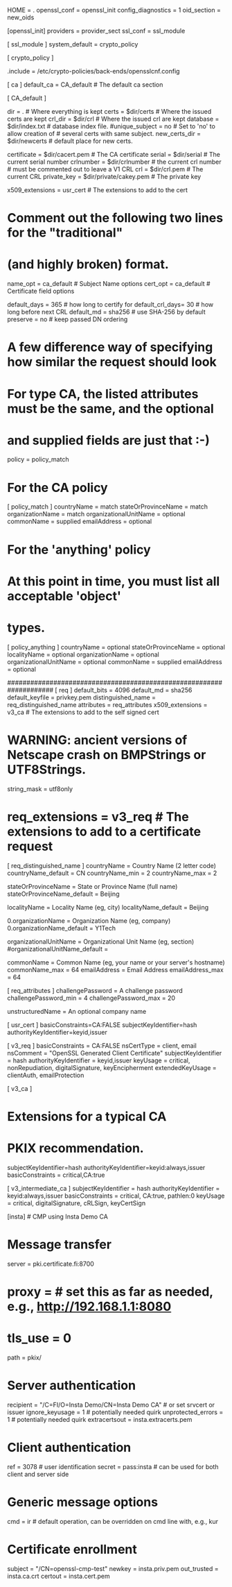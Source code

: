 HOME			= .
openssl_conf = openssl_init
config_diagnostics = 1
oid_section = new_oids

[openssl_init]
providers = provider_sect
ssl_conf = ssl_module

[ ssl_module ]
system_default = crypto_policy

[ crypto_policy ]

.include = /etc/crypto-policies/back-ends/opensslcnf.config

[ ca ]
default_ca	= CA_default		# The default ca section

[ CA_default ]

dir		= .		# Where everything is kept
certs		= $dir/certs		# Where the issued certs are kept
crl_dir		= $dir/crl		# Where the issued crl are kept
database	= $dir/index.txt	# database index file.
#unique_subject	= no			# Set to 'no' to allow creation of
					# several certs with same subject.
new_certs_dir	= $dir/newcerts		# default place for new certs.

certificate	= $dir/cacert.pem 	# The CA certificate
serial		= $dir/serial 		# The current serial number
crlnumber	= $dir/crlnumber	# the current crl number
					# must be commented out to leave a V1 CRL
crl		= $dir/crl.pem 		# The current CRL
private_key	= $dir/private/cakey.pem # The private key

x509_extensions	= usr_cert		# The extensions to add to the cert

# Comment out the following two lines for the "traditional"
# (and highly broken) format.
name_opt 	= ca_default		# Subject Name options
cert_opt 	= ca_default		# Certificate field options

default_days	= 365			# how long to certify for
default_crl_days= 30			# how long before next CRL
default_md	= sha256		# use SHA-256 by default
preserve	= no			# keep passed DN ordering

# A few difference way of specifying how similar the request should look
# For type CA, the listed attributes must be the same, and the optional
# and supplied fields are just that :-)
policy		= policy_match

# For the CA policy
[ policy_match ]
countryName		= match
stateOrProvinceName	= match
organizationName	= match
organizationalUnitName	= optional
commonName		= supplied
emailAddress		= optional

# For the 'anything' policy
# At this point in time, you must list all acceptable 'object'
# types.
[ policy_anything ]
countryName		= optional
stateOrProvinceName	= optional
localityName		= optional
organizationName	= optional
organizationalUnitName	= optional
commonName		= supplied
emailAddress		= optional

####################################################################
[ req ]
default_bits		= 4096
default_md		= sha256
default_keyfile 	= privkey.pem
distinguished_name	= req_distinguished_name
attributes		= req_attributes
x509_extensions	= v3_ca	# The extensions to add to the self signed cert

# WARNING: ancient versions of Netscape crash on BMPStrings or UTF8Strings.
string_mask = utf8only

# req_extensions = v3_req # The extensions to add to a certificate request

[ req_distinguished_name ]
countryName			= Country Name (2 letter code)
countryName_default		= CN
countryName_min			= 2
countryName_max			= 2

stateOrProvinceName		= State or Province Name (full name)
stateOrProvinceName_default	= Beijing

localityName			= Locality Name (eg, city)
localityName_default		= Beijing

0.organizationName		= Organization Name (eg, company)
0.organizationName_default	= Y1Tech

organizationalUnitName		= Organizational Unit Name (eg, section)
#organizationalUnitName_default	=

commonName			= Common Name (eg, your name or your server\'s hostname)
commonName_max			= 64
emailAddress			= Email Address
emailAddress_max		= 64

[ req_attributes ]
challengePassword		= A challenge password
challengePassword_min		= 4
challengePassword_max		= 20

unstructuredName		= An optional company name

[ usr_cert ]
basicConstraints=CA:FALSE
subjectKeyIdentifier=hash
authorityKeyIdentifier=keyid,issuer

[ v3_req ]
basicConstraints = CA:FALSE
nsCertType = client, email
nsComment = "OpenSSL Generated Client Certificate"
subjectKeyIdentifier = hash
authorityKeyIdentifier = keyid,issuer
keyUsage = critical, nonRepudiation, digitalSignature, keyEncipherment
extendedKeyUsage = clientAuth, emailProtection

[ v3_ca ]
# Extensions for a typical CA
# PKIX recommendation.
subjectKeyIdentifier=hash
authorityKeyIdentifier=keyid:always,issuer
basicConstraints = critical,CA:true

[ v3_intermediate_ca ]
subjectKeyIdentifier = hash
authorityKeyIdentifier = keyid:always,issuer
basicConstraints = critical, CA:true, pathlen:0
keyUsage = critical, digitalSignature, cRLSign, keyCertSign

[insta] # CMP using Insta Demo CA
# Message transfer
server = pki.certificate.fi:8700
# proxy = # set this as far as needed, e.g., http://192.168.1.1:8080
# tls_use = 0
path = pkix/

# Server authentication
recipient = "/C=FI/O=Insta Demo/CN=Insta Demo CA" # or set srvcert or issuer
ignore_keyusage = 1 # potentially needed quirk
unprotected_errors = 1 # potentially needed quirk
extracertsout = insta.extracerts.pem

# Client authentication
ref = 3078 # user identification
secret = pass:insta # can be used for both client and server side

# Generic message options
cmd = ir # default operation, can be overridden on cmd line with, e.g., kur

# Certificate enrollment
subject = "/CN=openssl-cmp-test"
newkey = insta.priv.pem
out_trusted = insta.ca.crt
certout = insta.cert.pem
